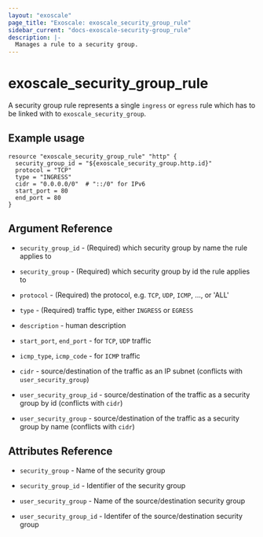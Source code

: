 ```yaml
---
layout: "exoscale"
page_title: "Exoscale: exoscale_security_group_rule"
sidebar_current: "docs-exoscale-security-group_rule"
description: |-
  Manages a rule to a security group.
---
```


# exoscale_security_group_rule

A security group rule represents a single `ingress` or `egress` rule which has
to be linked with to `exoscale_security_group`.

## Example usage

```hcl
resource "exoscale_security_group_rule" "http" {
  security_group_id = "${exoscale_security_group.http.id}"
  protocol = "TCP"
  type = "INGRESS"
  cidr = "0.0.0.0/0"  # "::/0" for IPv6
  start_port = 80
  end_port = 80
}
```

## Argument Reference

- `security_group_id` - (Required) which security group by name the rule applies to

- `security_group` - (Required) which security group by id the rule applies to

- `protocol` - (Required) the protocol, e.g. `TCP`, `UDP`, `ICMP`, ..., or 'ALL'

- `type` - (Required) traffic type, either `INGRESS` or `EGRESS`

- `description` - human description

- `start_port`, `end_port` - for `TCP`, `UDP` traffic

- `icmp_type`, `icmp_code` - for `ICMP` traffic

- `cidr` - source/destination of the traffic as an IP subnet (conflicts with `user_security_group`)

- `user_security_group_id` - source/destination of the traffic as a security group by id (conflicts with `cidr`)

- `user_security_group` - source/destination of the traffic as a security group by name (conflicts with `cidr`)

## Attributes Reference

- `security_group` - Name of the security group

- `security_group_id` - Identifier of the security group

- `user_security_group` - Name of the source/destination security group

- `user_security_group_id` - Identifer of the source/destination security group
